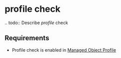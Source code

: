 # profile check

.. todo::
    Describe *profile* check

## Requirements

* Profile check is enabled in [Managed Object Profile](../../../reference/concepts/managed-object-profile/index.md)
